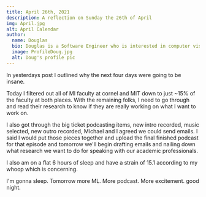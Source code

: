 ```yaml
---
title: April 26th, 2021
description: A reflection on Sunday the 26th of April
img: April.jpg
alt: April Calendar
author:
  name: Douglas
  bio: Douglas is a Software Engineer who is interested in computer vision and our quest for strong AI. He also is constantly looking for ways to push the envelope of his personal mental and physical fitness.
  image: ProfileDoug.jpg
  alt: Doug's profile pic
---
```


In yesterdays post I outlined why the next four days were going to be insane.

Today I filtered out all of Ml faculty at cornel and MIT down to just ~15% of the faculty at both places. With the remaining folks, I need to go through and read their research to know if they are really working on what I want to work on.

I also got through the big ticket podcasting items, new intro recorded, music selected, new outro recorded, Michael and I agreed we could send emails.
I said I would put those pieces together and upload the final finished podcast for that episode and tomorrow we'll begin drafting emails and nailing down what research we want to do for speaking with our academic professionals.

I also am on a flat 6 hours of sleep and have a strain of 15.1 according to my whoop which is concerning.

I'm gonna sleep. Tomorrow more ML. More podcast. More excitement. good night.
